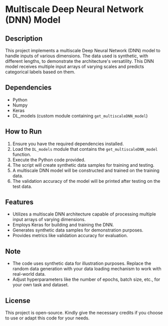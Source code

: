 # Multiscale Deep Neural Network (DNN) Model

## Description

This project implements a multiscale Deep Neural Network (DNN) model to handle inputs of various dimensions. The data used is synthetic, with different lengths, to demonstrate the architecture's versatility. This DNN model receives multiple input arrays of varying scales and predicts categorical labels based on them.

## Dependencies

- Python
- Numpy
- Keras
- DL_models (custom module containing `get_multiscaleDNN_model`)

## How to Run

1. Ensure you have the required dependencies installed.
2. Load the `DL_models` module that contains the `get_multiscaleDNN_model` function.
3. Execute the Python code provided.
4. The script will create synthetic data samples for training and testing.
5. A multiscale DNN model will be constructed and trained on the training data.
6. The validation accuracy of the model will be printed after testing on the test data.

## Features

- Utilizes a multiscale DNN architecture capable of processing multiple input arrays of varying dimensions.
- Employs Keras for building and training the DNN.
- Generates synthetic data samples for demonstration purposes.
- Provides metrics like validation accuracy for evaluation.

## Note

- The code uses synthetic data for illustration purposes. Replace the random data generation with your data loading mechanism to work with real-world data.
- Adjust hyperparameters like the number of epochs, batch size, etc., for your own task and dataset.

## License

This project is open-source. Kindly give the necessary credits if you choose to use or adapt this code for your needs.
